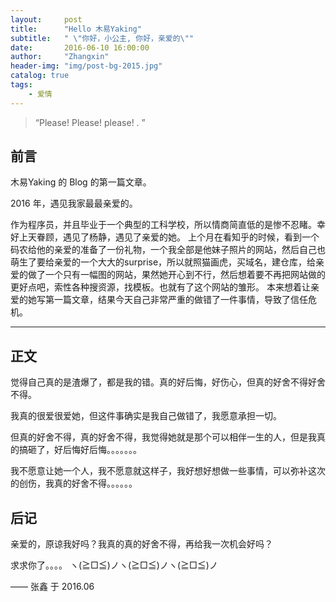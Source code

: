```yaml
---
layout:     post
title:      "Hello 木易Yaking"
subtitle:   " \"你好，小公主, 你好，亲爱的\""
date:       2016-06-10 16:00:00
author:     "Zhangxin"
header-img: "img/post-bg-2015.jpg"
catalog: true
tags:
    - 爱情
---
```


> “Please! Please! please! . ”


## 前言

木易Yaking 的 Blog 的第一篇文章。


2016 年，遇见我家最最亲爱的。

作为程序员，并且毕业于一个典型的工科学校，所以情商简直低的是惨不忍睹。幸好上天眷顾，遇见了杨静，遇见了亲爱的她。
上个月在看知乎的时候，看到一个码农给他的亲爱的准备了一份礼物，一个我全部是他妹子照片的网站，然后自己也萌生了要给亲爱的一个大大的surprise，所以就照猫画虎，买域名，建仓库，给亲爱的做了一个只有一幅图的网站，果然她开心到不行，然后想着要不再把网站做的更好点吧，索性各种搜资源，找模板。也就有了这个网站的雏形。
本来想着让亲爱的她写第一篇文章，结果今天自己非常严重的做错了一件事情，导致了信任危机。

---

## 正文

觉得自己真的是渣爆了，都是我的错。真的好后悔，好伤心，但真的好舍不得好舍不得。

我真的很爱很爱她，但这件事确实是我自己做错了，我愿意承担一切。

但真的好舍不得，真的好舍不得，我觉得她就是那个可以相伴一生的人，但是我真的搞砸了，好后悔好后悔。。。。。。。

我不愿意让她一个人，我不愿意就这样子，我好想好想做一些事情，可以弥补这次的创伤，我真的好舍不得。。。。。。




## 后记

亲爱的，原谅我好吗？我真的真的好舍不得，再给我一次机会好吗？

求求你了。。。。 ヽ(≧□≦)ノヽ(≧□≦)ノヽ(≧□≦)ノ

—— 张鑫 于 2016.06


